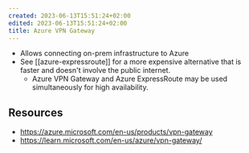 ```yaml
---
created: 2023-06-13T15:51:24+02:00
edited: 2023-06-13T15:51:24+02:00
title: Azure VPN Gateway
---
```


- Allows connecting on-prem infrastructure to Azure
- See [[azure-expressroute]] for a more expensive alternative that is faster and doesn't involve the public internet.
  - Azure VPN Gateway and Azure ExpressRoute may be used simultaneously for high availability.

## Resources

- https://azure.microsoft.com/en-us/products/vpn-gateway
- https://learn.microsoft.com/en-us/azure/vpn-gateway/
